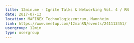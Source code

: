 ```yaml
---
title: 12min.me - Ignite Talks & Networking Vol. 4 / RN
date: 2017-07-13
location: MAFINEX Technologiezentrum, Mannheim
link: https://www.meetup.com/12minRN/events/241113451/
usergroup: 12min
type: usergroup
---
```

